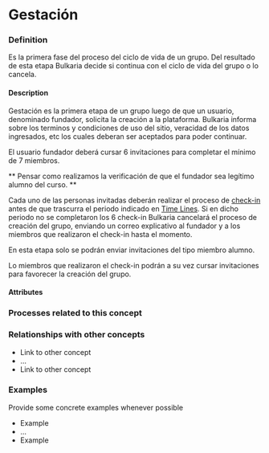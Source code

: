 Gestación
======

### Definition
Es la primera fase del proceso del ciclo de vida de un grupo. Del resultado de esta etapa Bulkaria decide si continua con el ciclo de vida del grupo o lo cancela.

#### Description
Gestación es la primera etapa de un grupo luego de que un usuario, denominado fundador, solicita la creación a la plataforma.
Bulkaria informa sobre los terminos y condiciones de uso del sitio, veracidad de los datos ingresados, etc los cuales deberan ser aceptados para poder continuar.

El usuario fundador deberá cursar 6 invitaciones para completar el mínimo de 7 miembros.

** Pensar como realizamos la verificación de que el fundador sea legítimo alumno del curso. **

Cada uno de las personas invitadas deberán realizar el proceso de [check-in](../process/check-in.md) antes de que trascurra el periodo indicado en [Time Lines](time-lines.md). Si en dicho periodo no se completaron los 6 check-in Bulkaria cancelará el proceso de creación del grupo, enviando un correo explicativo al fundador y a los miembros que realizaron el check-in hasta el momento.

En esta etapa solo se podrán enviar invitaciones del tipo miembro alumno.
 
Lo miembros que realizaron el check-in podrán a su vez cursar invitaciones para favorecer la creación del grupo.

#### Attributes

### Processes related to this concept

### Relationships with other concepts
* Link to other concept 
* ...
* Link to other concept

### Examples 

Provide some concrete examples whenever possible
* Example 
* ...
* Example
